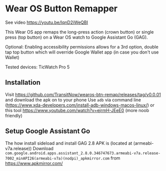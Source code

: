 # Wear OS Button Remapper
See video https://youtu.be/lqnD2iWeQBI

This Wear OS app remaps the long-press action (crown button) or single press (top button) on a Wear OS watch to Google Assistant Go (GAG).

Optional: Enabling accessibility permissions allows for a 3rd option, double tap top button which will override Google Wallet app (in case you don't use Wallet)

Tested devices: TicWatch Pro 5

## Installation
Visit https://github.com/TransitNow/wearos-btn-remap/releases/tag/v0.0.01 and download the apk on to your phone
Use `adb` via command line (https://www.xda-developers.com/install-adb-windows-macos-linux/) or this tool https://www.youtube.com/watch?v=ejrmH-JEeE0 (more noob friendly)

## Setup Google Assistant Go
The how install sideload and install GAG 2.8 APK is (located at (armeabi-v7a.release))
Download `com.google.android.apps.assistant_2.8.0.346747673.armeabi-v7a.release-7002_minAPI26(armeabi-v7a)(nodpi)_apkmirror.com` from https://www.apkmirror.com/

